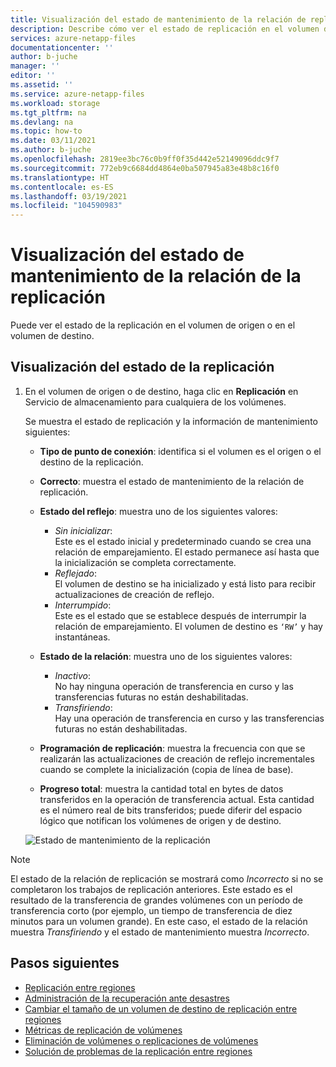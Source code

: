 ```yaml
---
title: Visualización del estado de mantenimiento de la relación de replicación de Azure NetApp Files | Microsoft Docs
description: Describe cómo ver el estado de replicación en el volumen de origen o el volumen de destino de Azure NetApp Files.
services: azure-netapp-files
documentationcenter: ''
author: b-juche
manager: ''
editor: ''
ms.assetid: ''
ms.service: azure-netapp-files
ms.workload: storage
ms.tgt_pltfrm: na
ms.devlang: na
ms.topic: how-to
ms.date: 03/11/2021
ms.author: b-juche
ms.openlocfilehash: 2819ee3bc76c0b9ff0f35d442e52149096ddc9f7
ms.sourcegitcommit: 772eb9c6684dd4864e0ba507945a83e48b8c16f0
ms.translationtype: HT
ms.contentlocale: es-ES
ms.lasthandoff: 03/19/2021
ms.locfileid: "104590983"
---
```

# <a name="display-health-status-of-replication-relationship"></a>Visualización del estado de mantenimiento de la relación de la replicación 

Puede ver el estado de la replicación en el volumen de origen o en el volumen de destino.  

## <a name="display-replication-status"></a>Visualización del estado de la replicación

1. En el volumen de origen o de destino, haga clic en **Replicación** en Servicio de almacenamiento para cualquiera de los volúmenes.

    Se muestra el estado de replicación y la información de mantenimiento siguientes:  
    * **Tipo de punto de conexión**: identifica si el volumen es el origen o el destino de la replicación.
    * **Correcto**: muestra el estado de mantenimiento de la relación de replicación.
    * **Estado del reflejo**: muestra uno de los siguientes valores:
        * *Sin inicializar*:  
            Este es el estado inicial y predeterminado cuando se crea una relación de emparejamiento. El estado permanece así hasta que la inicialización se completa correctamente.
        * *Reflejado*:   
            El volumen de destino se ha inicializado y está listo para recibir actualizaciones de creación de reflejo.
        * *Interrumpido*:   
            Este es el estado que se establece después de interrumpir la relación de emparejamiento. El volumen de destino es `‘RW’` y hay instantáneas.
    * **Estado de la relación**: muestra uno de los siguientes valores: 
        * *Inactivo*:  
            No hay ninguna operación de transferencia en curso y las transferencias futuras no están deshabilitadas.
        * *Transfiriendo*:  
            Hay una operación de transferencia en curso y las transferencias futuras no están deshabilitadas.
    * **Programación de replicación**: muestra la frecuencia con que se realizarán las actualizaciones de creación de reflejo incrementales cuando se complete la inicialización (copia de línea de base).

    * **Progreso total**: muestra la cantidad total en bytes de datos transferidos en la operación de transferencia actual. Esta cantidad es el número real de bits transferidos; puede diferir del espacio lógico que notifican los volúmenes de origen y de destino.  

    ![Estado de mantenimiento de la replicación](../media/azure-netapp-files/cross-region-replication-health-status.png)

> [!NOTE] 
> El estado de la relación de replicación se mostrará como *Incorrecto* si no se completaron los trabajos de replicación anteriores. Este estado es el resultado de la transferencia de grandes volúmenes con un período de transferencia corto (por ejemplo, un tiempo de transferencia de diez minutos para un volumen grande). En este caso, el estado de la relación muestra *Transfiriendo* y el estado de mantenimiento muestra *Incorrecto*.

## <a name="next-steps"></a>Pasos siguientes  

* [Replicación entre regiones](cross-region-replication-introduction.md)
* [Administración de la recuperación ante desastres](cross-region-replication-manage-disaster-recovery.md)
* [Cambiar el tamaño de un volumen de destino de replicación entre regiones](azure-netapp-files-resize-capacity-pools-or-volumes.md#resize-a-cross-region-replication-destination-volume)
* [Métricas de replicación de volúmenes](azure-netapp-files-metrics.md#replication)
* [Eliminación de volúmenes o replicaciones de volúmenes](cross-region-replication-delete.md)
* [Solución de problemas de la replicación entre regiones](troubleshoot-cross-region-replication.md)

